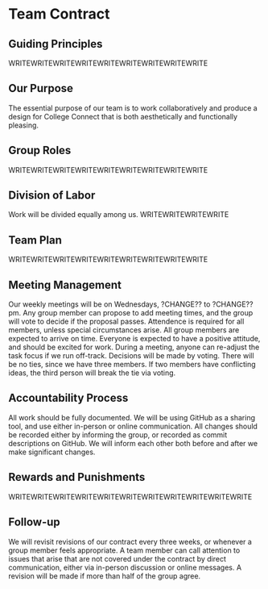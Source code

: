 # Team Contract

## Guiding Principles
WRITEWRITEWRITEWRITEWRITEWRITEWRITEWRITEWRITE

## Our Purpose
The essential purpose of our team is to work collaboratively and produce a design for College Connect that is both aesthetically and functionally pleasing. 

## Group Roles
WRITEWRITEWRITEWRITEWRITEWRITEWRITEWRITEWRITE

## Division of Labor
Work will be divided equally among us. WRITEWRITEWRITEWRITE

## Team Plan
WRITEWRITEWRITEWRITEWRITEWRITEWRITEWRITEWRITE

## Meeting Management
Our weekly meetings will be on Wednesdays, ?CHANGE?? to ?CHANGE?? pm.  Any group member can propose to add meeting times, and the group will vote to decide if the proposal passes.   Attendence is required for all members, unless special circumstances arise.  All group members are expected to arrive on time.  Everyone is expected to have a positive attitude, and should be excited for work.  During a meeting, anyone can re-adjust the task focus if we run off-track.  Decisions will be made by voting.  There will be no ties, since we have three members.  If two members have conflicting ideas, the third person will break the tie via voting.

## Accountability Process
All work should be fully documented.  We will be using GitHub as a sharing tool, and use either in-person or online communication.  All changes should be recorded either by informing the group, or recorded as commit descriptions on GitHub.  We will inform each other both before and after we make significant changes. 

## Rewards and Punishments
WRITEWRITEWRITEWRITEWRITEWRITEWRITEWRITEWRITEWRITEWRITE

## Follow-up
We will revisit revisions of our contract every three weeks, or whenever a group member feels appropriate.  A team member can call attention to issues that arise that are not covered under the contract by direct communication, either via in-person discussion or online messages.  A revision will be made if more than half of the group agree.  
